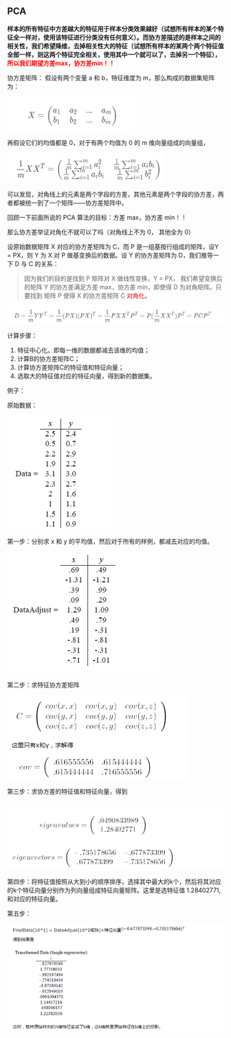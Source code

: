 ## PCA

**样本的所有特征中方差越大的特征用于样本分类效果越好（试想所有样本的某个特征全一样对，使用该特征进行分类没有任何意义）。而协方差描述的是样本之间的相关性，我们希望降维，去掉相关性大的特征（试想所有样本的某两个两个特征值全部一样，则这两个特征完全相关，使用其中一个就可以了，去掉另一个特征），<font color="red">所以我们期望方差max，协方差min！！</font>**

协方差矩阵：
假设有两个变量 a 和 b，特征维度为 m，那么构成的数据集矩阵为：

![](imgs/18.png)

再假设它们的均值都是 0，对于有两个均值为 0 的 m 维向量组成的向量组，

![](imgs/19.png)

可以发现，对角线上的元素是两个字段的方差，其他元素是两个字段的协方差，两者都被统一到了一个矩阵——协方差矩阵中。

回顾一下前面所说的 PCA 算法的目标：方差 max，协方差 min！！

那么协方差举证对角化不就可以了吗（对角线上不为 0， 其他全为 0）



设原始数据矩阵 X 对应的协方差矩阵为 C，而 P 是一组基按行组成的矩阵，设Y = PX，则 Y 为 X 对 P 做基变换后的数据。设 Y 的协方差矩阵为 D，我们推导一下 D 与 C 的关系：

> 因为我们的目的是找到 P 矩阵对 X 做线性变换，Y = PX， 我们希望变换后的矩阵 Y 的协方差满足方差 max，协方差 min，即使得 D 为对角矩阵。只要找到 矩阵 P 使得 X 的协方差矩阵 C <font  color="red">对角化</font>。

![](imgs/20.png)



计算步骤：

1. 特征中心化。即每一维的数据都减去该维的均值；
2. 计算B的协方差矩阵C；
3. 计算协方差矩阵C的特征值和特征向量；
4. 选取大的特征值对应的特征向量，得到新的数据集。



例子：

原始数据：

![](imgs/21.png)

第一步：分别求 x 和 y 的平均值，然后对于所有的样例，都减去对应的均值。

![](imgs/22.png)

第二步：求特征协方差矩阵

![](imgs/23.png)

第三步：求协方差的特征值和特征向量，得到

​     ![](imgs/24.png)

第四步：将特征值按照从大到小的顺序排序，选择其中最大的k个，然后将其对应的k个特征向量分别作为列向量组成特征向量矩阵。这里是选特征值 1.28402771, 和对应的特征向量。

第五步：

  ![](imgs/25.png)


